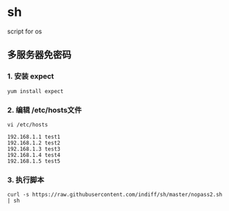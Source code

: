 # sh
script for os


## 多服务器免密码
### 1. 安装 expect 
```
yum install expect
```

### 2. 编辑 /etc/hosts文件
```
vi /etc/hosts

192.168.1.1 test1
192.168.1.2 test2
192.168.1.3 test3
192.168.1.4 test4
192.168.1.5 test5
```

### 3. 执行脚本
```
curl -s https://raw.githubusercontent.com/indiff/sh/master/nopass2.sh | sh 
```

